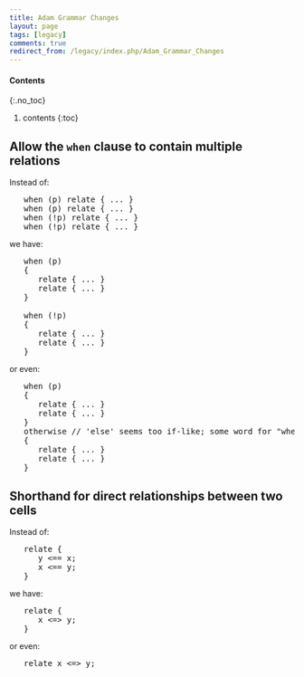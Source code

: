 ```yaml
---
title: Adam Grammar Changes
layout: page
tags: [legacy]
comments: true
redirect_from: /legacy/index.php/Adam_Grammar_Changes
---
```

#### Contents
{:.no_toc}
1. contents
{:toc}

## Allow the <code>when</code> clause to contain multiple relations

Instead of:

<pre>
   when (p) relate { ... }
   when (p) relate { ... }
   when (!p) relate { ... }
   when (!p) relate { ... }
</pre>

we have:

<pre>
   when (p)
   {
      relate { ... }
      relate { ... }
   }

   when (!p)
   {
      relate { ... }
      relate { ... }
   }
</pre>

or even:

<pre>
   when (p)
   {
      relate { ... }
      relate { ... }
   }
   otherwise // 'else' seems too if-like; some word for "when not"
   {
      relate { ... }
      relate { ... }
   }
</pre>

## Shorthand for direct relationships between two cells

Instead of:

<pre>
   relate {
      y <== x;
      x <== y;
   }
</pre>

we have:

<pre>
   relate {
      x <=> y;
   }
</pre>

or even:

<pre>
   relate x <=> y;
</pre>
